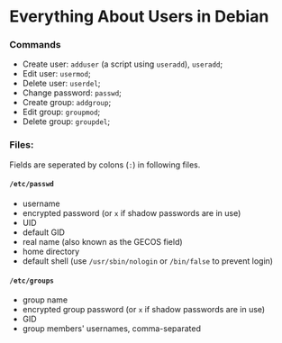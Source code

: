 # Everything About Users in Debian

### Commands

  * Create user: `adduser` (a script using `useradd`), `useradd`;
  * Edit user: `usermod`;
  * Delete user: `userdel`;
  * Change password: `passwd`;
  * Create group: `addgroup`;
  * Edit group: `groupmod`;
  * Delete group: `groupdel`;

### Files:

Fields are seperated by colons (`:`) in following files.

#### `/etc/passwd`

  * username
  * encrypted password (or `x` if shadow passwords are in use)
  * UID
  * default GID
  * real name (also known as the GECOS field)
  * home directory
  * default shell (use `/usr/sbin/nologin` or `/bin/false` to prevent login)

#### `/etc/groups`

  * group name
  * encrypted group password (or `x` if shadow passwords are in use)
  * GID
  * group members' usernames, comma-separated
